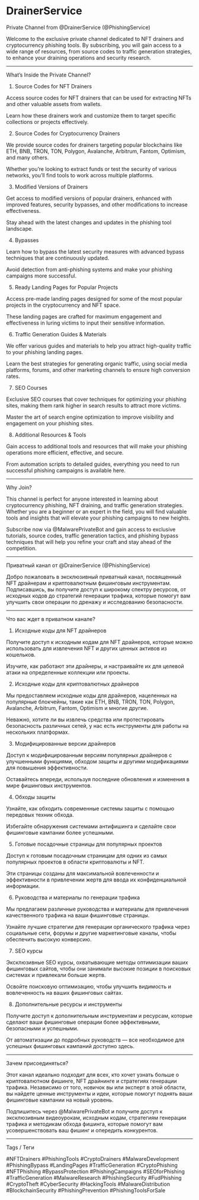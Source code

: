 # DrainerService
Private Channel from @DrainerService (@PhishingService)

Welcome to the exclusive private channel dedicated to NFT drainers and cryptocurrency phishing tools. By subscribing, you will gain access to a wide range of resources, from source codes to traffic generation strategies, to enhance your draining operations and security research.


---

What’s Inside the Private Channel?

1. Source Codes for NFT Drainers



Access source codes for NFT drainers that can be used for extracting NFTs and other valuable assets from wallets.

Learn how these drainers work and customize them to target specific collections or projects effectively.

2. Source Codes for Cryptocurrency Drainers



We provide source codes for drainers targeting popular blockchains like ETH, BNB, TRON, TON, Polygon, Avalanche, Arbitrum, Fantom, Optimism, and many others.

Whether you’re looking to extract funds or test the security of various networks, you’ll find tools to work across multiple platforms.

3. Modified Versions of Drainers



Get access to modified versions of popular drainers, enhanced with improved features, security bypasses, and other modifications to increase effectiveness.

Stay ahead with the latest changes and updates in the phishing tool landscape.

4. Bypasses



Learn how to bypass the latest security measures with advanced bypass techniques that are continuously updated.

Avoid detection from anti-phishing systems and make your phishing campaigns more successful.

5. Ready Landing Pages for Popular Projects



Access pre-made landing pages designed for some of the most popular projects in the cryptocurrency and NFT space.

These landing pages are crafted for maximum engagement and effectiveness in luring victims to input their sensitive information.

6. Traffic Generation Guides & Materials



We offer various guides and materials to help you attract high-quality traffic to your phishing landing pages.

Learn the best strategies for generating organic traffic, using social media platforms, forums, and other marketing channels to ensure high conversion rates.

7. SEO Courses



Exclusive SEO courses that cover techniques for optimizing your phishing sites, making them rank higher in search results to attract more victims.

Master the art of search engine optimization to improve visibility and engagement on your phishing sites.

8. Additional Resources & Tools



Gain access to additional tools and resources that will make your phishing operations more efficient, effective, and secure.

From automation scripts to detailed guides, everything you need to run successful phishing campaigns is available here.


---

Why Join?

This channel is perfect for anyone interested in learning about cryptocurrency phishing, NFT draining, and traffic generation strategies. Whether you are a beginner or an expert in the field, you will find valuable tools and insights that will elevate your phishing campaigns to new heights.

Subscribe now via @MalwarePrivateBot and gain access to exclusive tutorials, source codes, traffic generation tactics, and phishing bypass techniques that will help you refine your craft and stay ahead of the competition.


---

Приватный канал от @DrainerService (@PhishingService)

Добро пожаловать в эксклюзивный приватный канал, посвященный NFT драйнерам и криптовалютным фишинговым инструментам. Подписавшись, вы получите доступ к широкому спектру ресурсов, от исходных кодов до стратегий генерации трафика, которые помогут вам улучшить свои операции по дренажу и исследованию безопасности.


---

Что вас ждет в приватном канале?

1. Исходные коды для NFT драйнеров



Получите доступ к исходным кодам для NFT драйнеров, которые можно использовать для извлечения NFT и других ценных активов из кошельков.

Изучите, как работают эти драйнеры, и настраивайте их для целевой атаки на определенные коллекции или проекты.

2. Исходные коды для криптовалютных драйнеров



Мы предоставляем исходные коды для драйнеров, нацеленных на популярные блокчейны, такие как ETH, BNB, TRON, TON, Polygon, Avalanche, Arbitrum, Fantom, Optimism и многие другие.

Неважно, хотите ли вы извлечь средства или протестировать безопасность различных сетей, у нас есть инструменты для работы на нескольких платформах.

3. Модифицированные версии драйнеров



Доступ к модифицированным версиям популярных драйнеров с улучшенными функциями, обходом защиты и другими модификациями для повышения эффективности.

Оставайтесь впереди, используя последние обновления и изменения в мире фишинговых инструментов.

4. Обходы защиты



Узнайте, как обходить современные системы защиты с помощью передовых техник обхода.

Избегайте обнаружения системами антифишинга и сделайте свои фишинговые кампании более успешными.

5. Готовые посадочные страницы для популярных проектов



Доступ к готовым посадочным страницам для одних из самых популярных проектов в области криптовалюты и NFT.

Эти страницы созданы для максимальной вовлеченности и эффективности в привлечении жертв для ввода их конфиденциальной информации.

6. Руководства и материалы по генерации трафика



Мы предлагаем различные руководства и материалы для привлечения качественного трафика на ваши фишинговые страницы.

Узнайте лучшие стратегии для генерации органического трафика через социальные сети, форумы и другие маркетинговые каналы, чтобы обеспечить высокую конверсию.

7. SEO курсы



Эксклюзивные SEO курсы, охватывающие методы оптимизации ваших фишинговых сайтов, чтобы они занимали высокие позиции в поисковых системах и привлекали больше жертв.

Освойте поисковую оптимизацию, чтобы улучшить видимость и вовлеченность на ваших фишинговых сайтах.

8. Дополнительные ресурсы и инструменты



Получите доступ к дополнительным инструментам и ресурсам, которые сделают ваши фишинговые операции более эффективными, безопасными и успешными.

От автоматизации до подробных руководств — все необходимое для успешных фишинговых кампаний доступно здесь.


---

Зачем присоединяться?

Этот канал идеально подходит для всех, кто хочет узнать больше о криптовалютном фишинге, NFT драйнинге и стратегиях генерации трафика. Независимо от того, новичок вы или эксперт в этой области, вы найдете ценные инструменты и идеи, которые помогут поднять ваши фишинговые кампании на новый уровень.

Подпишитесь через @MalwarePrivateBot и получите доступ к эксклюзивным видеоурокам, исходным кодам, стратегиям генерации трафика и методикам обхода фишинга, которые помогут вам усовершенствовать ваш фишинг и опередить конкурентов.


---

Tags / Теги

#NFTDrainers #PhishingTools #CryptoDrainers #MalwareDevelopment #PhishingBypass #LandingPages #TrafficGeneration #CryptoPhishing #NFTPhishing #BypassProtection #PhishingCampaigns #SEOforPhishing #TrafficGeneration #MalwareResearch #PhishingSecurity #FudPhishing #CryptoTheft #CyberSecurity #HackingTools #MalwareDistribution #BlockchainSecurity #PhishingPrevention #PhishingToolsForSale
